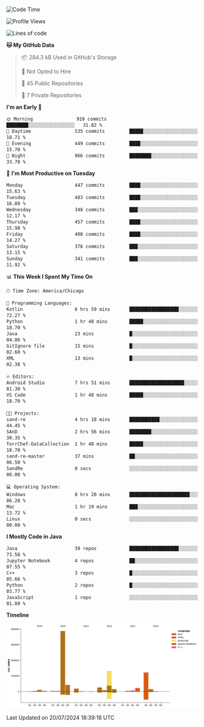 <!--START_SECTION:waka-->
![Code Time](http://img.shields.io/badge/Code%20Time-487%20hrs%2025%20mins-blue)

![Profile Views](http://img.shields.io/badge/Profile%20Views-57-blue)

![Lines of code](https://img.shields.io/badge/From%20Hello%20World%20I%27ve%20Written-1.6%20million%20lines%20of%20code-blue)

**🐱 My GitHub Data** 

> 📦 284.3 kB Used in GitHub's Storage 
 > 
> 🚫 Not Opted to Hire
 > 
> 📜 45 Public Repositories 
 > 
> 🔑 7 Private Repositories 
 > 
**I'm an Early 🐤** 

```text
🌞 Morning                910 commits         ████████░░░░░░░░░░░░░░░░░   31.82 % 
🌆 Daytime                535 commits         █████░░░░░░░░░░░░░░░░░░░░   18.71 % 
🌃 Evening                449 commits         ████░░░░░░░░░░░░░░░░░░░░░   15.70 % 
🌙 Night                  966 commits         ████████░░░░░░░░░░░░░░░░░   33.78 % 
```
📅 **I'm Most Productive on Tuesday** 

```text
Monday                   447 commits         ████░░░░░░░░░░░░░░░░░░░░░   15.63 % 
Tuesday                  483 commits         ████░░░░░░░░░░░░░░░░░░░░░   16.89 % 
Wednesday                348 commits         ███░░░░░░░░░░░░░░░░░░░░░░   12.17 % 
Thursday                 457 commits         ████░░░░░░░░░░░░░░░░░░░░░   15.98 % 
Friday                   408 commits         ████░░░░░░░░░░░░░░░░░░░░░   14.27 % 
Saturday                 376 commits         ███░░░░░░░░░░░░░░░░░░░░░░   13.15 % 
Sunday                   341 commits         ███░░░░░░░░░░░░░░░░░░░░░░   11.92 % 
```


📊 **This Week I Spent My Time On** 

```text
🕑︎ Time Zone: America/Chicago

💬 Programming Languages: 
Kotlin                   6 hrs 59 mins       ██████████████████░░░░░░░   72.27 % 
Python                   1 hr 48 mins        █████░░░░░░░░░░░░░░░░░░░░   18.70 % 
Java                     23 mins             █░░░░░░░░░░░░░░░░░░░░░░░░   04.06 % 
GitIgnore file           15 mins             █░░░░░░░░░░░░░░░░░░░░░░░░   02.60 % 
XML                      13 mins             █░░░░░░░░░░░░░░░░░░░░░░░░   02.38 % 

🔥 Editors: 
Android Studio           7 hrs 51 mins       ████████████████████░░░░░   81.30 % 
VS Code                  1 hr 48 mins        █████░░░░░░░░░░░░░░░░░░░░   18.70 % 

🐱‍💻 Projects: 
sand-re                  4 hrs 18 mins       ███████████░░░░░░░░░░░░░░   44.45 % 
SAnD                     2 hrs 56 mins       ████████░░░░░░░░░░░░░░░░░   30.35 % 
TorrChef-DataCollection  1 hr 48 mins        █████░░░░░░░░░░░░░░░░░░░░   18.70 % 
sand-re-master           37 mins             ██░░░░░░░░░░░░░░░░░░░░░░░   06.50 % 
SandRe                   0 secs              ░░░░░░░░░░░░░░░░░░░░░░░░░   00.00 % 

💻 Operating System: 
Windows                  8 hrs 20 mins       ██████████████████████░░░   86.28 % 
Mac                      1 hr 19 mins        ███░░░░░░░░░░░░░░░░░░░░░░   13.72 % 
Linux                    0 secs              ░░░░░░░░░░░░░░░░░░░░░░░░░   00.00 % 
```

**I Mostly Code in Java** 

```text
Java                     39 repos            ██████████████████░░░░░░░   73.58 % 
Jupyter Notebook         4 repos             ██░░░░░░░░░░░░░░░░░░░░░░░   07.55 % 
C++                      3 repos             █░░░░░░░░░░░░░░░░░░░░░░░░   05.66 % 
Python                   2 repos             █░░░░░░░░░░░░░░░░░░░░░░░░   03.77 % 
JavaScript               1 repo              ░░░░░░░░░░░░░░░░░░░░░░░░░   01.89 % 
```



**Timeline**

![Lines of Code chart](https://raw.githubusercontent.com/phanijsp/phanijsp/main/assets/bar_graph.png)


 Last Updated on 20/07/2024 18:39:18 UTC
<!--END_SECTION:waka-->
